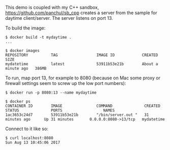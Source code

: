 

This demo is coupled with my C++ sandbox, https://github.com/panchul/sb_cpp
creates a server from the sample for daytime client/server.
The server listens on port 13.
 
To build the image:

    $ docker build -t mydaytime .
    ...
        
    $ docker images
    REPOSITORY          TAG                 IMAGE ID            CREATED              SIZE
    mydatetime          latest              53911b53e21b        About a minute ago   386MB

To run, map port 13, for example to 8080 (because on Mac some proxy or firewall settings seem to
screw up the low port numbers):

    $ docker run -p 8080:13 --name mydaytime
      
    $ docker ps
    CONTAINER ID        IMAGE               COMMAND              CREATED             STATUS              PORTS                  NAMES
    1ac3653c24d7        53911b53e21b        "/bin/server.out "   31 minutes ago      Up 31 minutes       0.0.0.0:8080->13/tcp   mydatetime
      
Connect to it like so:

    $ curl localhost:8080
    Sun Aug 13 10:45:06 2017

